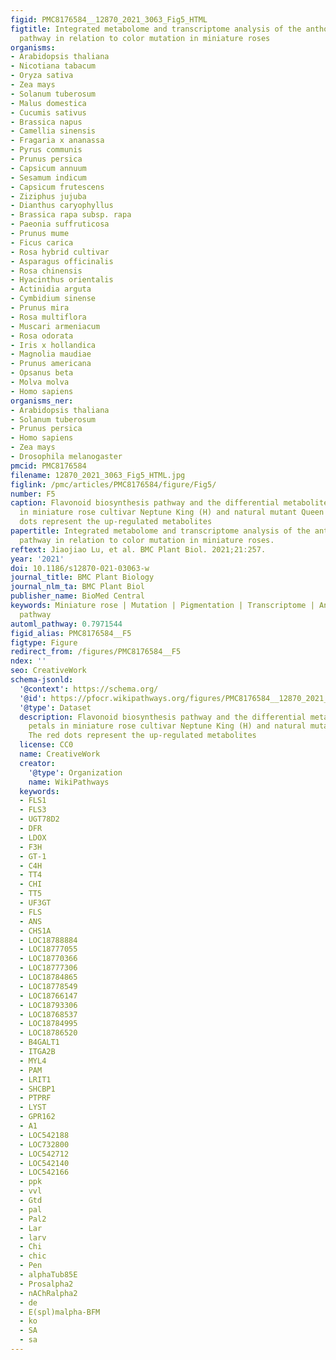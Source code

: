 ```yaml
---
figid: PMC8176584__12870_2021_3063_Fig5_HTML
figtitle: Integrated metabolome and transcriptome analysis of the anthocyanin biosynthetic
  pathway in relation to color mutation in miniature roses
organisms:
- Arabidopsis thaliana
- Nicotiana tabacum
- Oryza sativa
- Zea mays
- Solanum tuberosum
- Malus domestica
- Cucumis sativus
- Brassica napus
- Camellia sinensis
- Fragaria x ananassa
- Pyrus communis
- Prunus persica
- Capsicum annuum
- Sesamum indicum
- Capsicum frutescens
- Ziziphus jujuba
- Dianthus caryophyllus
- Brassica rapa subsp. rapa
- Paeonia suffruticosa
- Prunus mume
- Ficus carica
- Rosa hybrid cultivar
- Asparagus officinalis
- Rosa chinensis
- Hyacinthus orientalis
- Actinidia arguta
- Cymbidium sinense
- Prunus mira
- Rosa multiflora
- Muscari armeniacum
- Rosa odorata
- Iris x hollandica
- Magnolia maudiae
- Prunus americana
- Opsanus beta
- Molva molva
- Homo sapiens
organisms_ner:
- Arabidopsis thaliana
- Solanum tuberosum
- Prunus persica
- Homo sapiens
- Zea mays
- Drosophila melanogaster
pmcid: PMC8176584
filename: 12870_2021_3063_Fig5_HTML.jpg
figlink: /pmc/articles/PMC8176584/figure/Fig5/
number: F5
caption: Flavonoid biosynthesis pathway and the differential metabolites of petals
  in miniature rose cultivar Neptune King (H) and natural mutant Queen (S). The red
  dots represent the up-regulated metabolites
papertitle: Integrated metabolome and transcriptome analysis of the anthocyanin biosynthetic
  pathway in relation to color mutation in miniature roses.
reftext: Jiaojiao Lu, et al. BMC Plant Biol. 2021;21:257.
year: '2021'
doi: 10.1186/s12870-021-03063-w
journal_title: BMC Plant Biology
journal_nlm_ta: BMC Plant Biol
publisher_name: BioMed Central
keywords: Miniature rose | Mutation | Pigmentation | Transcriptome | Anthocyanin biosynthetic
  pathway
automl_pathway: 0.7971544
figid_alias: PMC8176584__F5
figtype: Figure
redirect_from: /figures/PMC8176584__F5
ndex: ''
seo: CreativeWork
schema-jsonld:
  '@context': https://schema.org/
  '@id': https://pfocr.wikipathways.org/figures/PMC8176584__12870_2021_3063_Fig5_HTML.html
  '@type': Dataset
  description: Flavonoid biosynthesis pathway and the differential metabolites of
    petals in miniature rose cultivar Neptune King (H) and natural mutant Queen (S).
    The red dots represent the up-regulated metabolites
  license: CC0
  name: CreativeWork
  creator:
    '@type': Organization
    name: WikiPathways
  keywords:
  - FLS1
  - FLS3
  - UGT78D2
  - DFR
  - LDOX
  - F3H
  - GT-1
  - C4H
  - TT4
  - CHI
  - TT5
  - UF3GT
  - FLS
  - ANS
  - CHS1A
  - LOC18788884
  - LOC18777055
  - LOC18770366
  - LOC18777306
  - LOC18784865
  - LOC18778549
  - LOC18766147
  - LOC18793306
  - LOC18768537
  - LOC18784995
  - LOC18786520
  - B4GALT1
  - ITGA2B
  - MYL4
  - PAM
  - LRIT1
  - SHCBP1
  - PTPRF
  - LYST
  - GPR162
  - A1
  - LOC542188
  - LOC732800
  - LOC542712
  - LOC542140
  - LOC542166
  - ppk
  - vvl
  - Gtd
  - pal
  - Pal2
  - Lar
  - larv
  - Chi
  - chic
  - Pen
  - alphaTub85E
  - Prosalpha2
  - nAChRalpha2
  - de
  - E(spl)malpha-BFM
  - ko
  - SA
  - sa
---
```

